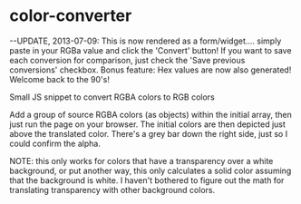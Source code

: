 color-converter
===============

--UPDATE, 2013-07-09: 
This is now rendered as a form/widget.... simply paste in your RGBa value and click the 'Convert' 
button! If you want to save each conversion for comparison, just check the 'Save previous conversions' 
checkbox. Bonus feature: Hex values are now also generated! Welcome back to the 90's!


Small JS snippet to convert RGBA colors to RGB colors

Add a group of source RGBA colors (as objects) within the initial array, then just run the page on your browser. 
The initial colors are then depicted just above the translated color. There's a grey bar down the right side, 
just so I could confirm the alpha.

NOTE: this only works for colors that have a transparency over a white background, or put another way, 
this only calculates a solid color assuming that the background is white. I haven't bothered to figure out the
math for translating transparency with other background colors.





